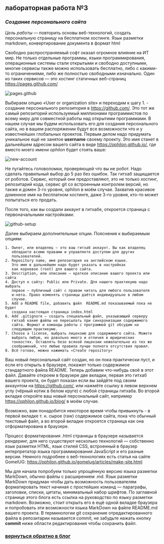## лабораторная работа №3

### *Создание  персонального сайта*

*Цель работы* — повторить основы веб-технологий, создать персональную страницу на бесплатном хостинге. Язык разметки markdown, конвертирование документа в формат html

Свободно распространяемый софт оказал огромное влияние на ИТ мир. Не
только отдельные программы, языки программирования, операционные
системы стали открытыми и свободно доступными, многие сервисы также
можно использовать бесплатно, либо с какими-то ограничениями, либо
же полностью свободными изначально. Один из таких сервисов — это
хостинг статичных веб-страниц <https://pages.github.com/>

![pages.github](img/pages.github.jpg)

Выбираем опцию «User or organization site» и переходим к шагу 1. - создание
персонального репозитория в <https://github.com/>. Это тот же самый
репозиторий используемый миллионами программистов по всему миру
для совместной работы над открытими программами. В нашем случае
мы будем использовать его для создания персонального сайта, но
в вашем распоряжении будут все возможности что и у известнейших
глобальных проектов. Первым делом надо придумать уникальное ещё
не занятое **username** своему проекту. Это имя станет в дальнейшем адресом
вашего сайта в виде <https://ophilon.github.io/>, где вместо
моего имени *ophilon* будет стоять ваше:

![new-account](img/new-account.png)

Не пугайтесь головоломки, проверяющей что вы не робот. Надо сделать
правильный выбор до 5 раз без ошибок. Так гитхаб защищается от роботов.
Сервис, который они предоставляют, это не только хостинг, репозитарий кода,
сервис git со встроенным контролем версий, но также и домен 3-го уровня,
ophilon в моём случае. Захватив красивое доменное имя на бесплатном
хостинге, даже 3-го уровня, кто-то может попытаться его продать.

После того, как вы создали аккаунт в гитхабе, откроется страница
с первоначальными настройками:

![github-setup](img/github-setup.jpg)

Далее выбираем дополнительные опции. Пояснения к выбираемым опциям:

    1. Owner, или владелец — это ваш гитхаб аккаунт. Вы как владелец
       обладаете всеми правами и управляете доступом для других
       пользователей.
    2. Repository name, имя репозитария на английском языке.
       Это имя в дальнейшем надо будет указать в настройках
       как корневое (root) для вашего сайта.
    3. Description, или описание — краткое описание вашего проекта или сайта
    4. Доступ к сайту: Public или Private. Для нашего практикума надо выбрать
	   первое — публичный сайт с правом читать для любого пользователя
	   и-нета. Право изменять страницы даётся индивидуально в любом
	   случае.
    5. Add a README file, добавить файл  README.md показываемый пока не будет
	   создана настоящая страница index.html
    6. Add .gitignore — создать специальный файл, указывающий серверу
	   гитхаб какие файлы не пересылать при синхронизации содержимого
	   сайта. Формат и команды работы с программой git обсудим на
	   следующем практикуме.
    7. Choose a license, выбрать лицензию для содержимого сайта. Можете
	   выбрать любую, их довольно много и отличия в юридических
	   тонкостях. Оставлять безо всякой лицензии нежелательно из тех же
	   соображений, что любые правила лучше полного отсутствия правил.
    8. Всё готово, можно нажимать «Create repository»

Ваш новый персональный сайт создан, но он пока практически
пуст, и если его открыть в браузере, покажет только содержимое
стандартного файла README. Теперь добавим что-нибудь своё в этот
файл. Давайте откроем в браузере две вкладки, первая это гитхаб
вашего проекта, он будет показан если вы зайдёте под своим аккаунтом
на <https://github.com/>, или нажмёте ссылку в левом верхнем углу (чёрный
котик в белом круге) с любой страницы гитхаба. Во второй вкладке
откройте ваш новый персональный сайт, например <https://ophilon.github.io/blog/>
в моём случае.

Возможно, вам понадобится некоторое время чтобы
привыкнуть - в первой вкладке т. н. сырое (raw) содержимое сайта, пока
что обычный текстовый файл, а во второй вкладке откроется страница
как она отформатирована в браузере.

Процесс форматирования .html страницы в браузере называется
рендеринг, для него существуют несколько технологий —
собственно язык разметки HTML, язык стилей CSS, встроенный в
браузер интерпретатор языка программирования JavaScript и его разные
версии. Немного подробнее о веб-технологиях есть статья на сайте
GomelUG: <https://ophilon.github.io/gomelug/articles/make-site.html>

Мы для начала попробуем только упрощённую версию языка разметки
MarkDown, обычно файлы с расширением .md. Язык разметки MarkDown придуман
чтобы дать возможность пользователям форматировать текст
начиная с простейших команд — параграфы, заголовки, списки,
цитаты,  минимальный набор шрифтов. По заглавной странице этого
блога есть ссылка на руководство по языку разметки markdown. Возможно,
стоит открыть его в ещё одной вкладке браузера и попробовать эти
возможности языка MarkDown на файле README.md вашего проекта.  В терминологии
git сохранение отредактированного файла в репозитарии называется
commit, не забудьте нажать кнопку **commit** ниже области редактирования
чтобы сохранить файл.

###            **[вернуться обратно в блог](index.md)**